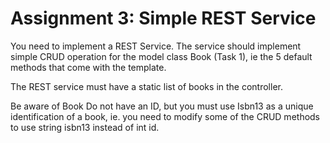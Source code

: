 # Assignment 3: Simple REST Service

You need to implement a REST Service. The service should implement simple CRUD operation for the model class Book (Task 1), ie the 5 default methods that come with the template.

The REST service must have a static list of books in the controller.

Be aware of Book Do not have an ID, but you must use Isbn13 as a unique identification of a book, ie. you need to modify some of the CRUD methods to use string isbn13 instead of int id.
